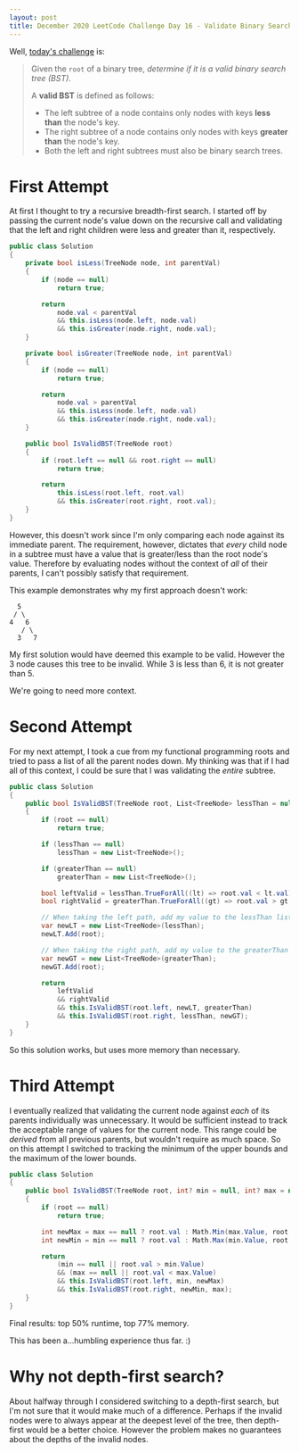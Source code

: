 ```yaml
---
layout: post
title: December 2020 LeetCode Challenge Day 16 - Validate Binary Search Tree
---
```


Well, [today's challenge](https://leetcode.com/explore/item/3568) is:

> Given the `root` of a binary tree, _determine if it is a valid binary search tree (BST)_.
>
> A **valid BST** is defined as follows:
> * The left subtree of a node contains only nodes with keys **less than** the node's key.
> * The right subtree of a node contains only nodes with keys **greater than** the node's key.
> * Both the left and right subtrees must also be binary search trees.

# First Attempt

At first I thought to try a recursive breadth-first search.
I started off by passing the current node's value down on the recursive call and validating that the left and right children were less and greater than it, respectively.

```csharp
public class Solution
{
    private bool isLess(TreeNode node, int parentVal)
    {
        if (node == null)
            return true;

        return
            node.val < parentVal
            && this.isLess(node.left, node.val)
            && this.isGreater(node.right, node.val);
    }

    private bool isGreater(TreeNode node, int parentVal)
    {
        if (node == null)
            return true;

        return
            node.val > parentVal
            && this.isLess(node.left, node.val)
            && this.isGreater(node.right, node.val);
    }

    public bool IsValidBST(TreeNode root)
    {
        if (root.left == null && root.right == null)
            return true;

        return
            this.isLess(root.left, root.val)
            && this.isGreater(root.right, root.val);
    }
}
```

However, this doesn't work since I'm only comparing each node against its immediate parent.
The requirement, however, dictates that _every_ child node in a subtree must have a value that is greater/less than the root node's value.
Therefore by evaluating nodes without the context of _all_ of their parents, I can't possibly satisfy that requirement.

This example demonstrates why my first approach doesn't work:

```
  5
 / \
4   6
   / \
  3   7
```

My first solution would have deemed this example to be valid.
However the 3 node causes this tree to be invalid.
While 3 is less than 6, it is not greater than 5.

We're going to need more context.

# Second Attempt

For my next attempt, I took a cue from my functional programming roots and tried to pass a list of all the parent nodes down.
My thinking was that if I had all of this context, I could be sure that I was validating the _entire_ subtree.

```csharp
public class Solution
{
    public bool IsValidBST(TreeNode root, List<TreeNode> lessThan = null, List<TreeNode> greaterThan = null)
    {
        if (root == null)
            return true;

        if (lessThan == null)
            lessThan = new List<TreeNode>();

        if (greaterThan == null)
            greaterThan = new List<TreeNode>();

        bool leftValid = lessThan.TrueForAll((lt) => root.val < lt.val);
        bool rightValid = greaterThan.TrueForAll((gt) => root.val > gt.val);

        // When taking the left path, add my value to the lessThan list
        var newLT = new List<TreeNode>(lessThan);
        newLT.Add(root);

        // When taking the right path, add my value to the greaterThan list
        var newGT = new List<TreeNode>(greaterThan);
        newGT.Add(root);

        return
            leftValid
            && rightValid
            && this.IsValidBST(root.left, newLT, greaterThan)
            && this.IsValidBST(root.right, lessThan, newGT);
    }
}
```

So this solution works, but uses more memory than necessary.

# Third Attempt

I eventually realized that validating the current node against _each_ of its parents individually was unnecessary.
It would be sufficient instead to track the acceptable range of values for the current node.
This range could be _derived_ from all previous parents, but wouldn't require as much space.
So on this attempt I switched to tracking the minimum of the upper bounds and the maximum of the lower bounds.

```csharp
public class Solution
{
    public bool IsValidBST(TreeNode root, int? min = null, int? max = null)
    {
        if (root == null)
            return true;

        int newMax = max == null ? root.val : Math.Min(max.Value, root.val);
        int newMin = min == null ? root.val : Math.Max(min.Value, root.val);

        return
            (min == null || root.val > min.Value)
            && (max == null || root.val < max.Value)
            && this.IsValidBST(root.left, min, newMax)
            && this.IsValidBST(root.right, newMin, max);
    }
}
```

Final results: top 50% runtime, top 77% memory.

This has been a...humbling experience thus far. :)

# Why not depth-first search?

About halfway through I considered switching to a depth-first search, but I'm not sure that it would make much of a difference.
Perhaps if the invalid nodes were to always appear at the deepest level of the tree, then depth-first would be a better choice.
However the problem makes no guarantees about the depths of the invalid nodes.
